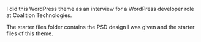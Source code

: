 I did this WordPress theme as an interview for a WordPress developer role at Coalition Technologies.

The starter files folder contains the PSD design I was given and the starter files of this theme.
